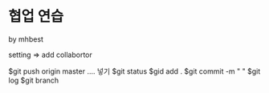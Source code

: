 # 협업 연습

by mhbest

setting => add collabortor

$git push origin master  .... 넣기
$git status
$gid add .
$git commit -m "    " 
$git log
$git branch